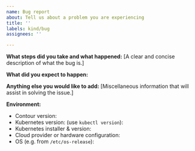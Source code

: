 ```yaml
---
name: Bug report
about: Tell us about a problem you are experiencing
title: ''
labels: kind/bug
assignees: ''

---
```


**What steps did you take and what happened:**
[A clear and concise description of what the bug is.]


**What did you expect to happen:**


**Anything else you would like to add:**
[Miscellaneous information that will assist in solving the issue.]


**Environment:**

- Contour version:
- Kubernetes version: (use `kubectl version`):
- Kubernetes installer & version:
- Cloud provider or hardware configuration:
- OS (e.g. from `/etc/os-release`):
